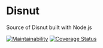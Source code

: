 # Disnut
Source of Disnut built with Node.js

[![Maintainability](https://api.codeclimate.com/v1/badges/38d84ae87b4883baaa9b/maintainability)](https://codeclimate.com/github/Disnut/Disnut/maintainability)
[![Coverage Status](https://coveralls.io/repos/github/Disnut/Disnut/badge.svg?branch=master)](https://coveralls.io/github/Disnut/Disnut?branch=master)
